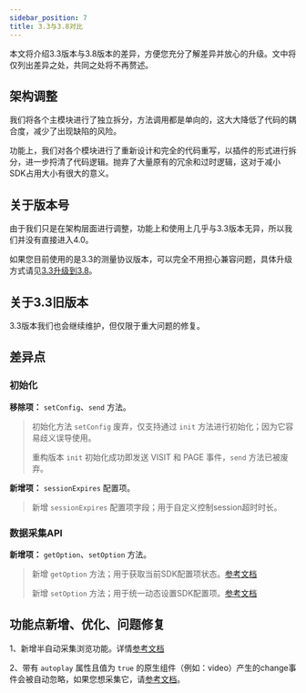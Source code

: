 ```yaml
---
sidebar_position: 7
title: 3.3与3.8对比
---
```


本文将介绍3.3版本与3.8版本的差异，方便您充分了解差异并放心的升级。文中将仅列出差异之处，共同之处将不再赘述。

## 架构调整

我们将各个主模块进行了独立拆分，方法调用都是单向的，这大大降低了代码的耦合度，减少了出现缺陷的风险。

功能上，我们对各个模块进行了重新设计和完全的代码重写，以插件的形式进行拆分，进一步捋清了代码逻辑。抛弃了大量原有的冗余和过时逻辑，这对于减小SDK占用大小有很大的意义。

## 关于版本号

由于我们只是在架构层面进行调整，功能上和使用上几乎与3.3版本无异，所以我们并没有直接进入4.0。

如果您目前使用的是3.3的测量协议版本，可以完全不用担心兼容问题，具体升级方式请见[3.3升级到3.8](/docs/3.x/webjs/3.8/upgrade)。

## 关于3.3旧版本

3.3版本我们也会继续维护，但仅限于重大问题的修复。

## 差异点

### 初始化

**移除项：** `setConfig`、`send` 方法。

> 初始化方法 `setConfig` 废弃，仅支持通过 `init` 方法进行初始化；因为它容易歧义误导使用。
>
> 重构版本 `init` 初始化成功即发送 VISIT 和 PAGE 事件，`send` 方法已被废弃。

**新增项：** `sessionExpires` 配置项。

> 新增 `sessionExpires` 配置项字段；用于自定义控制session超时时长。

### 数据采集API

**新增项：** `getOption`、`setOption` 方法。

> 新增 `getOption` 方法；用于获取当前SDK配置项状态。[参考文档](/docs/3.x/webjs/3.8/commonlyApi#9获取sdk当前配置getoption)
>
> 新增 `setOption` 方法；用于统一动态设置SDK配置项。[参考文档](/docs/3.x/webjs/3.8/commonlyApi#动态修改配置接口setoption)

## 功能点新增、优化、问题修复

1、新增半自动采集浏览功能。详情[参考文档](/docs/3.x/webjs/3.8/plugins/impressionTracking)

2、带有 `autoplay` 属性且值为 `true` 的原生组件（例如：video）产生的change事件会被自动忽略，如果您想采集它，请[参考文档](/docs/3.x/webjs/3.8/commonlyApi#1采集标记)。
